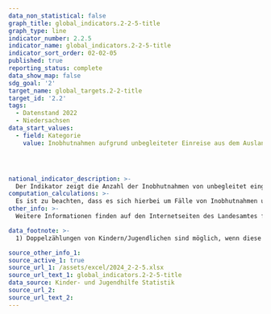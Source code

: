```yaml
---
data_non_statistical: false
graph_title: global_indicators.2-2-5-title
graph_type: line
indicator_number: 2.2.5
indicator_name: global_indicators.2-2-5-title
indicator_sort_order: 02-02-05
published: true
reporting_status: complete
data_show_map: false
sdg_goal: '2'
target_name: global_targets.2-2-title
target_id: '2.2'
tags:
  - Datenstand 2022
  - Niedersachsen
data_start_values:
  - field: Kategorie
    value: Inobhutnahmen aufgrund unbegleiteter Einreise aus dem Ausland




national_indicator_description: >-
  Der Indikator zeigt die Anzahl der Inobhutnahmen von unbegleitet eingereisten Kindern und Jugendlichen (§42 SGB VII) differenziert nach Altersgruppen in Niedersachsen. Diese Maßnahme kann sowohl in regulärer als auch in vorläufiger Form erfolgen, um das Wohl eines Kindes oder Jugendlichen zu schützen. Neben der Verteilung über die Altersgruppen wird eine Unterscheidung in vorläufige und reguläre Inobhutnahmen dargestellt.
computation_calculations: >-
  Es ist zu beachten, dass es sich hierbei um Fälle von Inobhutnahmen und nicht um einzelne Personen handelt.
other_info: >-
  Weitere Informationen finden auf den Internetseiten des Landesamtes für Statistik Niedersachsen im Themenbereich  <a href="https://www.statistik.niedersachsen.de/themen/kinder-jugendhilfe-niedersachsen/erzieherische-hilfen-adoptionen-pflegschaften-vorlaufige-schutzmassnahmen-und-gefahrdungseinschatzungen-in-niedersachen-teil-i-133077.html" target="_blank">Erzieherische Hilfen, Adoptionen, Pflegschaften, vorläufige Schutzmaßnahmen und Gefährdungseinschätzungen in Niedersachen (Teil I)</a>

data_footnote: >-
  1) Doppelzählungen von Kindern/Jugendlichen sind möglich, wenn diese zum Beispiel zunächst vorläufig nach § 42a SGB VIII und im Anschluss noch einmal regulär nach § 42 Absatz 1 Nummer 3 SGB VIII in Obhut genommen wurden.

source_other_info_1:  
source_active_1: true
source_url_1: /assets/excel/2024_2-2-5.xlsx
source_url_text_1: global_indicators.2-2-5-title
data_source: Kinder- und Jugendhilfe Statistik
source_url_2: 
source_url_text_2: 
---
```

